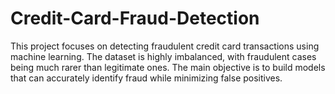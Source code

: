# Credit-Card-Fraud-Detection
This project focuses on detecting fraudulent credit card transactions using machine learning. The dataset is highly imbalanced, with fraudulent cases being much rarer than legitimate ones. The main objective is to build models that can accurately identify fraud while minimizing false positives.
